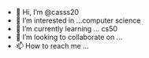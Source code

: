 - 👋 Hi, I’m @casss20
- 👀 I’m interested in ...computer science
- 🌱 I’m currently learning ... cs50
- 💞️ I’m looking to collaborate on ...
- 📫 How to reach me ...

<!---
casss20/casss20 is a ✨ special ✨ repository because its `README.md` (this file) appears on your GitHub profile.
You can click the Preview link to take a look at your changes.
--->
